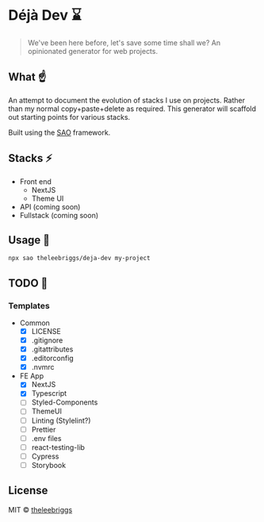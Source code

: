 # Déjà Dev ⌛

> We&#39;ve been here before, let&#39;s save some time shall we? An opinionated generator for web projects.

## What ☝

An attempt to document the evolution of stacks I use on projects. Rather than my normal copy+paste+delete as required. This generator will scaffold out starting points for various stacks.

Built using the [SAO](https://github.com/saojs/sao) framework.

## Stacks ⚡

- Front end
  - NextJS
  - Theme UI
- API (coming soon)
- Fullstack (coming soon)

## Usage 🚀

```bash
npx sao theleebriggs/deja-dev my-project
```

## TODO 💅

### Templates

- Common
  - [x] LICENSE
  - [x] .gitignore
  - [x] .gitattributes
  - [x] .editorconfig
  - [x] .nvmrc

- FE App
  - [x] NextJS
  - [x] Typescript
  - [ ] Styled-Components
  - [ ] ThemeUI
  - [ ] Linting (Stylelint?)
  - [ ] Prettier
  - [ ] .env files
  - [ ] react-testing-lib
  - [ ] Cypress
  - [ ] Storybook

## License

MIT &copy; [theleebriggs](github.com/theleebriggs)
